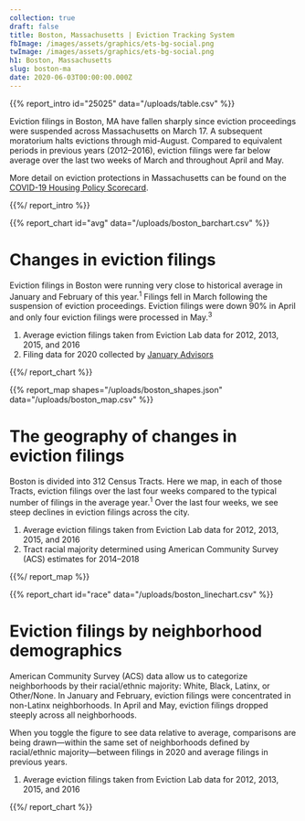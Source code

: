 ```yaml
---
collection: true
draft: false
title: Boston, Massachusetts | Eviction Tracking System
fbImage: /images/assets/graphics/ets-bg-social.png
twImage: /images/assets/graphics/ets-bg-social.png
h1: Boston, Massachusetts
slug: boston-ma
date: 2020-06-03T00:00:00.000Z
---
```


{{% report_intro id="25025" data="/uploads/table.csv" %}}

Eviction filings in Boston, MA have fallen sharply since eviction proceedings were suspended across Massachusetts on March 17. A subsequent moratorium halts evictions through mid-August. Compared to equivalent periods in previous years (2012–2016), eviction filings were far below average over the last two weeks of March and throughout April and May.

More detail on eviction protections in Massachusetts can be found on the [COVID-19 Housing Policy Scorecard](https://evictionlab.org/covid-policy-scorecard/ma/).

{{%/ report_intro %}}



{{% report_chart id="avg" data="/uploads/boston_barchart.csv" %}}



# Changes in eviction filings

Eviction filings in Boston were running very close to historical average in January and February of this year.<sup>1</sup> Filings fell in March following the suspension of eviction proceedings. Eviction filings were down 90% in April and only four eviction filings were processed in May.<sup>3</sup> 

1. Average eviction filings taken from Eviction Lab data for 2012, 2013, 2015, and 2016
2. Filing data for 2020 collected by [January Advisors](https://www.januaryadvisors.com/)



{{%/ report_chart %}}



{{% report_map shapes="/uploads/boston_shapes.json" data="/uploads/boston_map.csv" %}}













# The geography of changes in eviction filings

Boston is divided into 312 Census Tracts. Here we map, in each of those Tracts, eviction filings over the last four weeks compared to the typical number of filings in the average year.<sup>1</sup> Over the last four weeks, we see steep declines in eviction filings across the city.

1. Average eviction filings taken from Eviction Lab data for 2012, 2013, 2015, and 2016
2. Tract racial majority determined using American Community Survey (ACS) estimates for 2014–2018













{{%/ report_map %}}



{{% report_chart id="race" data="/uploads/boston_linechart.csv" %}}



# Eviction filings by neighborhood demographics

American Community Survey (ACS) data allow us to categorize neighborhoods by their racial/ethnic majority: White, Black, Latinx, or Other/None. In January and February, eviction filings were concentrated in non-Latinx neighborhoods. In April and May, eviction filings dropped steeply across all neighborhoods.

When you toggle the figure to see data relative to average, comparisons are being drawn—within the same set of neighborhoods defined by racial/ethnic majority—between filings in 2020 and average filings in previous years. 

1. Average eviction filings taken from Eviction Lab data for 2012, 2013, 2015, and 2016



{{%/ report_chart %}}